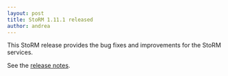 ```yaml
---
layout: post
title: StoRM 1.11.1 released
author: andrea
---
```


This StoRM release provides the bug fixes and improvements for the StoRM services.


See the [release notes]({{site.baseurl}}/release-notes/StoRM-v1.11.1.html).